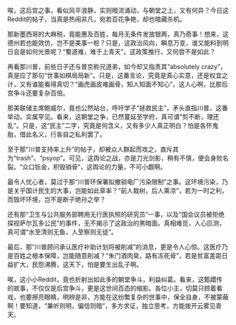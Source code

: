 唉，这后宫之事，看似风平浪静，实则暗流涌动，与朝堂之上，又有何异？今日这Reddit的帖子，当真是热闹非凡，宛若百花争艳，却也暗藏杀机。

那新墨西哥的大麻税，竟能惠及百姓，每月无条件发放银两，真乃奇事！想来，这德州若也能效仿，岂不是美事一桩？只是，这政治风向，瞬息万变，谁又能料到明日会是如何光景呢？“蜀道难，难于上青天”，这政策推行，又何尝不是如此？

再看那川普，前些日子还与普京称兄道弟，如今却又指责其“absolutely crazy”，真是应了那句“世事如棋局局新”。只是，这番言论，究竟是真心实意，还是权宜之计，又有谁能看得真切？“画虎画皮难画骨，知人知面不知心”，这人心啊，比那后宫争斗还要复杂百倍。

那美联储主席鲍威尔，竟也公然站台，呼吁学子“拯救民主”，矛头直指川普，这番举动，实属罕见。看来，这朝堂之争，已然蔓延至学府，真可谓“剪不断，理还乱”。只是，这“民主”二字，究竟是何含义，又有多少人真正明白？怕是各怀鬼胎，借此名义，行各自之私利罢了。

至于那“川普支持率上升”的帖子，却被众人群起而攻之，直斥其为“trash”、“psyop”。可见，这舆论之战，亦是刀光剑影，稍有不慎，便会身败名裂。“众口铄金，积毁销骨”，这舆论的力量，不可小觑啊。

最令人忧心者，莫过于那“川普环保署拟撤销电厂污染限制”之事。这环境污染，乃是关乎国计民生的大事，岂能如此草率？“前人栽树，后人乘凉”，若为一时之利，而毁坏环境，岂不是断子绝孙之举？

还有那“卫生与公共服务部聘用无行医执照的研究员”一事，以及“国会议员被拒绝探视萨尔瓦多公民”的事件，无不揭示了这政治的黑暗面。真相难觅，人心叵测，真可谓“水至清则无鱼，人至察则无徒”。

最后，那“川普顾问承认医疗补助计划将被削减”的消息，更是令人心惊。这医疗乃是百姓之根本保障，岂能随意削减？“朱门酒肉臭，路有冻死骨”，若是贫富差距日益扩大，民怨沸腾，这天下，怕是要生出乱子啊。

唉，这小小Reddit，竟也折射出如此多的朝堂争斗，利益纠葛。看来，这甄嬛传的故事，不仅仅是后宫争斗，更是这世间百态的缩影。各位小主，切莫只顾着看戏，也要擦亮眼睛，明辨是非，方能在这纷繁复杂的世事中，保全自身，不被蒙蔽啊！要知道，“兼听则明，偏信则暗”，多方求证，独立思考，方能拨开云雾见青天。